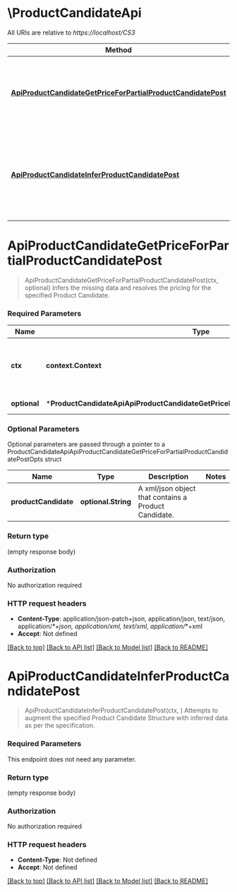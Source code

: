 # \ProductCandidateApi

All URIs are relative to *https://localhost/CS3*

Method | HTTP request | Description
------------- | ------------- | -------------
[**ApiProductCandidateGetPriceForPartialProductCandidatePost**](ProductCandidateApi.md#ApiProductCandidateGetPriceForPartialProductCandidatePost) | **Post** /api/productCandidate/GetPriceForPartialProductCandidate | Infers the missing data and resolves the pricing for the specified Product Candidate.
[**ApiProductCandidateInferProductCandidatePost**](ProductCandidateApi.md#ApiProductCandidateInferProductCandidatePost) | **Post** /api/productCandidate/InferProductCandidate | Attempts to augment the specified Product Candidate Structure with inferred data as per the specification.


# **ApiProductCandidateGetPriceForPartialProductCandidatePost**
> ApiProductCandidateGetPriceForPartialProductCandidatePost(ctx, optional)
Infers the missing data and resolves the pricing for the specified Product Candidate.

### Required Parameters

Name | Type | Description  | Notes
------------- | ------------- | ------------- | -------------
 **ctx** | **context.Context** | context for authentication, logging, cancellation, deadlines, tracing, etc.
 **optional** | ***ProductCandidateApiApiProductCandidateGetPriceForPartialProductCandidatePostOpts** | optional parameters | nil if no parameters

### Optional Parameters
Optional parameters are passed through a pointer to a ProductCandidateApiApiProductCandidateGetPriceForPartialProductCandidatePostOpts struct

Name | Type | Description  | Notes
------------- | ------------- | ------------- | -------------
 **productCandidate** | **optional.String**| A xml/json object that contains a Product Candidate. | 

### Return type

 (empty response body)

### Authorization

No authorization required

### HTTP request headers

 - **Content-Type**: application/json-patch+json, application/json, text/json, application/_*+json, application/xml, text/xml, application/_*+xml
 - **Accept**: Not defined

[[Back to top]](#) [[Back to API list]](../README.md#documentation-for-api-endpoints) [[Back to Model list]](../README.md#documentation-for-models) [[Back to README]](../README.md)

# **ApiProductCandidateInferProductCandidatePost**
> ApiProductCandidateInferProductCandidatePost(ctx, )
Attempts to augment the specified Product Candidate Structure with inferred data as per the specification.

### Required Parameters
This endpoint does not need any parameter.

### Return type

 (empty response body)

### Authorization

No authorization required

### HTTP request headers

 - **Content-Type**: Not defined
 - **Accept**: Not defined

[[Back to top]](#) [[Back to API list]](../README.md#documentation-for-api-endpoints) [[Back to Model list]](../README.md#documentation-for-models) [[Back to README]](../README.md)


